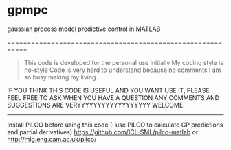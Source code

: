 # gpmpc
gaussian process model predictive control in MATLAB

===========================================================

> This code is developed for the personal use initially
> My coding style is no-style
> Code is very hard to understand because no comments
> I am so busy making my living

IF YOU THINK THIS CODE IS USEFUL AND YOU WANT USE IT, PLEASE FEEL FREE TO ASK WHEN YOU HAVE A QUESTION
ANY COMMENTS AND SUGGESTIONS ARE VERYYYYYYYYYYYYYYYYYY WELCOME.

-------------------------------------------------------------------------------------------

Install PILCO before using this code (I use PILCO to calculate GP predictions and partial derivatives)
https://github.com/ICL-SML/pilco-matlab or http://mlg.eng.cam.ac.uk/pilco/
